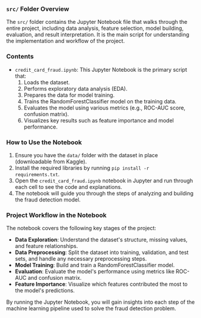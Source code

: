 ### `src/` Folder Overview

The `src/` folder contains the Jupyter Notebook file that walks through the entire project, including data analysis, feature selection, model building, evaluation, and result interpretation. It is the main script for understanding the implementation and workflow of the project.

### Contents

- `credit_card_fraud.ipynb`: This Jupyter Notebook is the primary script that:
  1. Loads the dataset.
  2. Performs exploratory data analysis (EDA).
  3. Prepares the data for model training.
  4. Trains the RandomForestClassifier model on the training data.
  5. Evaluates the model using various metrics (e.g., ROC-AUC score, confusion matrix).
  6. Visualizes key results such as feature importance and model performance.

### How to Use the Notebook

1. Ensure you have the `data/` folder with the dataset in place (downloadable from Kaggle).
2. Install the required libraries by running `pip install -r requirements.txt`.
3. Open the `credit_card_fraud.ipynb` notebook in Jupyter and run through each cell to see the code and explanations.
4. The notebook will guide you through the steps of analyzing and building the fraud detection model.

### Project Workflow in the Notebook

The notebook covers the following key stages of the project:

- **Data Exploration**: Understand the dataset's structure, missing values, and feature relationships.
- **Data Preprocessing**: Split the dataset into training, validation, and test sets, and handle any necessary preprocessing steps.
- **Model Training**: Build and train a RandomForestClassifier model.
- **Evaluation**: Evaluate the model's performance using metrics like ROC-AUC and confusion matrix.
- **Feature Importance**: Visualize which features contributed the most to the model's predictions.

By running the Jupyter Notebook, you will gain insights into each step of the machine learning pipeline used to solve the fraud detection problem.
